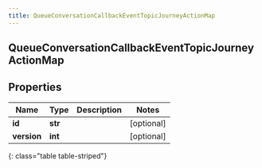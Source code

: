 ```yaml
---
title: QueueConversationCallbackEventTopicJourneyActionMap
---
```

## QueueConversationCallbackEventTopicJourneyActionMap

## Properties

|Name | Type | Description | Notes|
|------------ | ------------- | ------------- | -------------|
| **id** | **str** |  | [optional] |
| **version** | **int** |  | [optional] |
{: class="table table-striped"}


